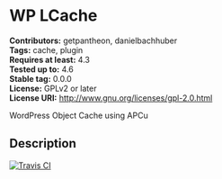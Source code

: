 # WP LCache #
**Contributors:** getpantheon, danielbachhuber  
**Tags:** cache, plugin  
**Requires at least:** 4.3  
**Tested up to:** 4.6  
**Stable tag:** 0.0.0  
**License:** GPLv2 or later  
**License URI:** http://www.gnu.org/licenses/gpl-2.0.html  

WordPress Object Cache using APCu

## Description ##

[![Travis CI](https://travis-ci.org/pantheon-systems/wp-lcache.svg?branch=master)](https://travis-ci.org/pantheon-systems/wp-lcache)
